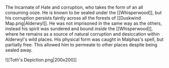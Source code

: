 The Incarnate of Hate and corruption, who takes the form of an all consuming ooze. He is known to be sealed under the [[Whisperwood]], but his corruption persists faintly across all the forests of [[Duskwind Map.png|Alderwyl]].  He was not imprisoned in the same way as the others, instead his spirit was sundered and bound _inside_ the [[Whisperwood]], where he remains as a source of natural corruption and desiccation within Alderwyl's wild places. His physical form was caught in Malphas's spell, but partially free. This allowed him to permeate to other places despite being sealed away.


![[Toth's Depiction.png|200x200]]